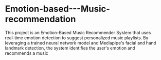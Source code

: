 # Emotion-based---Music-recommendation
This project is an Emotion-Based Music Recommender System that uses real-time emotion detection to suggest personalized music playlists. By leveraging a trained neural network model and Mediapipe's facial and hand landmark detection, the system identifies the user's emotion and recommends a music 
